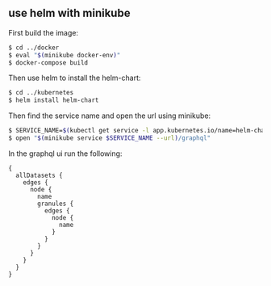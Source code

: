 ## use helm with minikube

First build the image:

```bash
$ cd ../docker
$ eval "$(minikube docker-env)"
$ docker-compose build
```

Then use helm to install the helm-chart:

```bash
$ cd ../kubernetes
$ helm install helm-chart
```

Then find the service name and open the url using minikube:

```bash
$ SERVICE_NAME=$(kubectl get service -l app.kubernetes.io/name=helm-chart -o jsonpath="{.items[*].metadata.name}")
$ open "$(minikube service $SERVICE_NAME --url)/graphql"
```

In the graphql ui run the following:

```
{
  allDatasets {
    edges {
      node {
        name
        granules {
          edges {
            node {
              name
            }
          }
        }
      }
    }
  }
}

```
